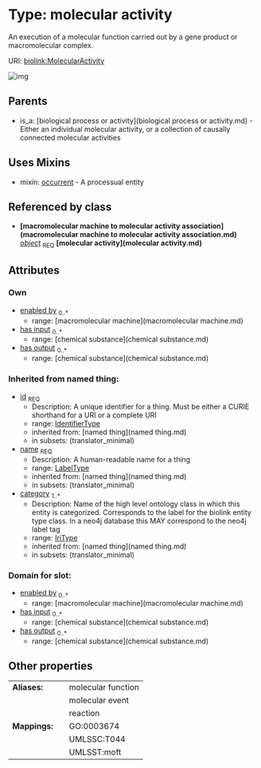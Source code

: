 
# Type: molecular activity


An execution of a molecular function carried out by a gene product or macromolecular complex.

URI: [biolink:MolecularActivity](https://w3id.org/biolink/vocab/MolecularActivity)


![img](http://yuml.me/diagram/nofunky;dir:TB/class/\[MacromolecularMachine]<enabled%20by%200..*-%20\[MolecularActivity|id(i):identifier_type;name(i):label_type;category(i):iri_type%20%2B],%20\[ChemicalSubstance]<has%20output%200..*-%20\[MolecularActivity],%20\[ChemicalSubstance]<has%20input%200..*-%20\[MolecularActivity],%20\[MacromolecularMachineToMolecularActivityAssociation]-%20object%201..1>\[MolecularActivity],%20\[MolecularActivity]uses%20-.->\[Occurrent],%20\[BiologicalProcessOrActivity]^-\[MolecularActivity])

## Parents

 *  is_a: [biological process or activity](biological process or activity.md) - Either an individual molecular activity, or a collection of causally connected molecular activities

## Uses Mixins

 *  mixin: [occurrent](occurrent.md) - A processual entity

## Referenced by class

 *  **[macromolecular machine to molecular activity association](macromolecular machine to molecular activity association.md)** *[object](macromolecular_machine_to_molecular_activity_association_object.md)*  <sub>REQ</sub>  **[molecular activity](molecular activity.md)**

## Attributes


### Own

 * [enabled by](molecular_activity_enabled_by.md)  <sub>0..*</sub>
    * range: [macromolecular machine](macromolecular machine.md)
 * [has input](molecular_activity_has_input.md)  <sub>0..*</sub>
    * range: [chemical substance](chemical substance.md)
 * [has output](molecular_activity_has_output.md)  <sub>0..*</sub>
    * range: [chemical substance](chemical substance.md)

### Inherited from named thing:

 * [id](id.md)  <sub>REQ</sub>
    * Description: A unique identifier for a thing. Must be either a CURIE shorthand for a URI or a complete URI
    * range: [IdentifierType](type/IdentifierType.md)
    * inherited from: [named thing](named thing.md)
    * in subsets: (translator_minimal)
 * [name](name.md)  <sub>REQ</sub>
    * Description: A human-readable name for a thing
    * range: [LabelType](type/LabelType.md)
    * inherited from: [named thing](named thing.md)
    * in subsets: (translator_minimal)
 * [category](category.md)  <sub>1..*</sub>
    * Description: Name of the high level ontology class in which this entity is categorized. Corresponds to the label for the biolink entity type class. In a neo4j database this MAY correspond to the neo4j label tag
    * range: [IriType](type/IriType.md)
    * inherited from: [named thing](named thing.md)
    * in subsets: (translator_minimal)

### Domain for slot:

 * [enabled by](molecular_activity_enabled_by.md)  <sub>0..*</sub>
    * range: [macromolecular machine](macromolecular machine.md)
 * [has input](molecular_activity_has_input.md)  <sub>0..*</sub>
    * range: [chemical substance](chemical substance.md)
 * [has output](molecular_activity_has_output.md)  <sub>0..*</sub>
    * range: [chemical substance](chemical substance.md)

## Other properties

|  |  |  |
| --- | --- | --- |
| **Aliases:** | | molecular function |
|  | | molecular event |
|  | | reaction |
| **Mappings:** | | GO:0003674 |
|  | | UMLSSC:T044 |
|  | | UMLSST:moft |

